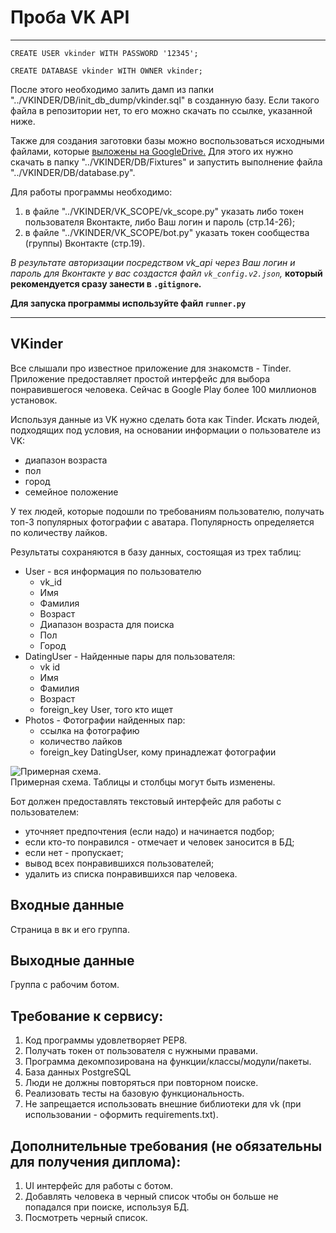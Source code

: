 # Проба VK API

---


`CREATE USER vkinder WITH PASSWORD '12345';` 

`CREATE DATABASE vkinder WITH OWNER vkinder;`

После этого необходимо залить дамп из папки "../VKINDER/DB/init_db_dump/vkinder.sql" в созданную базу.
Если такого файла в репозитории нет, то его можно скачать по ссылке, указанной ниже.

Также для создания заготовки базы можно воспользоваться исходными файлами, которые [выложены на GoogleDrive.](https://drive.google.com/drive/folders/1pF2k3sq5v0rK4vuK7e4HMmUq90gcy41x?usp=sharing)
Для этого их нужно скачать в папку "../VKINDER/DB/Fixtures" и запустить выполнение файла "../VKINDER/DB/database.py". 

Для работы программы необходимо:
1. в файле "../VKINDER/VK_SCOPE/vk_scope.py" указать либо токен пользователя Вконтакте, либо Ваш логин и пароль (стр.14-26);
2. в файле "../VKINDER/VK_SCOPE/bot.py" указать токен сообщества (группы) Вконтакте (стр.19).

*В результате авторизации посредством vk_api через Ваш логин и пароль для Вконтакте у вас создастся файл 
`vk_config.v2.json`,* **который рекомендуется сразу занести в `.gitignore`.**

**Для запуска программы используйте файл `runner.py`**

---

## VKinder
Все слышали про известное приложение для знакомств - Tinder. Приложение предоставляет простой интерфейс для выбора понравившегося человека. Сейчас в Google Play более 100 миллионов установок.

Используя данные из VK нужно сделать бота как Tinder. Искать людей, подходящих под условия, на основании информации о пользователе из VK:
- диапазон возраста
- пол
- город
- семейное положение


У тех людей, которые подошли по требованиям пользователю, получать топ-3 популярных фотографии с аватара. Популярность определяется по количеству лайков.

Результаты сохраняются в базу данных, состоящая из трех таблиц:
- User - вся информация по пользователю
  - vk_id
  - Имя
  - Фамилия
  - Возраст
  - Диапазон возраста для поиска
  - Пол
  - Город
- DatingUser - Найденные пары для пользователя:
  - vk id
  - Имя
  - Фамилия
  - Возраст
  - foreign_key User, того кто ищет
- Photos - Фотографии найденных пар:
  - ссылка на фотографию
  - количество лайков
  - foreign_key DatingUser, кому принадлежат фотографии
  
![Примерная схема.](https://user-images.githubusercontent.com/12861849/83272909-75388b00-a1d4-11ea-9bc1-b8122f6784bd.png)  
Примерная схема. Таблицы и столбцы могут быть изменены.  

Бот должен предоставлять текстовый интерфейс для работы с пользователем:
- уточняет предпочтения (если надо) и начинается подбор;
- если кто-то понравился - отмечает и человек заносится в БД;
- если нет - пропускает;
- вывод всех понравившихся пользователей;
- удалить из списка понравившихся пар человека.  

## Входные данные
Страница в вк и его группа.

## Выходные данные
Группа с рабочим ботом.

## Требование к сервису:
1. Код программы удовлетворяет PEP8.
2. Получать токен от пользователя с нужными правами.
3. Программа декомпозирована на функции/классы/модули/пакеты.
4. База данных PostgreSQL
5. Люди не должны повторяться при повторном поиске.
6. Реализовать тесты на базовую функциональность.
7. Не запрещается использовать внешние библиотеки для vk (при использовании - оформить requirements.txt).

## Дополнительные требования (не обязательны для получения диплома):
1. UI интерфейс для работы с ботом.
2. Добавлять человека в черный список чтобы он больше не попадался при поиске, используя БД.
3. Посмотреть черный список.

